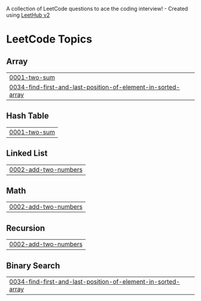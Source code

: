 A collection of LeetCode questions to ace the coding interview! - Created using [LeetHub v2](https://github.com/arunbhardwaj/LeetHub-2.0)
<!---LeetCode Topics Start-->
# LeetCode Topics
## Array
|  |
| ------- |
| [0001-two-sum](https://github.com/Ajaymalikkk/leetcode_cpp/tree/master/0001-two-sum) |
| [0034-find-first-and-last-position-of-element-in-sorted-array](https://github.com/Ajaymalikkk/leetcode_cpp/tree/master/0034-find-first-and-last-position-of-element-in-sorted-array) |
## Hash Table
|  |
| ------- |
| [0001-two-sum](https://github.com/Ajaymalikkk/leetcode_cpp/tree/master/0001-two-sum) |
## Linked List
|  |
| ------- |
| [0002-add-two-numbers](https://github.com/Ajaymalikkk/leetcode_cpp/tree/master/0002-add-two-numbers) |
## Math
|  |
| ------- |
| [0002-add-two-numbers](https://github.com/Ajaymalikkk/leetcode_cpp/tree/master/0002-add-two-numbers) |
## Recursion
|  |
| ------- |
| [0002-add-two-numbers](https://github.com/Ajaymalikkk/leetcode_cpp/tree/master/0002-add-two-numbers) |
## Binary Search
|  |
| ------- |
| [0034-find-first-and-last-position-of-element-in-sorted-array](https://github.com/Ajaymalikkk/leetcode_cpp/tree/master/0034-find-first-and-last-position-of-element-in-sorted-array) |
<!---LeetCode Topics End-->